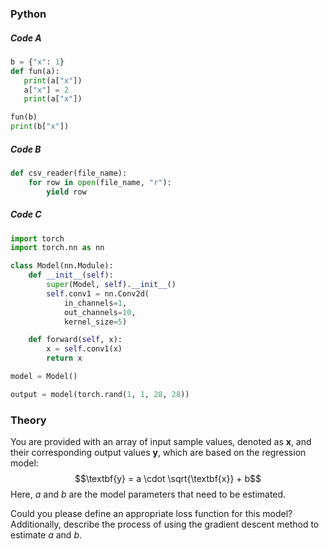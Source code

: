 ### Python
##### Code A
 ```python
b = {"x": 1}
def fun(a):
    print(a["x"])
    a["x"] = 2
    print(a["x"])

fun(b)
print(b["x"])
```
##### Code B
```python
def csv_reader(file_name):
    for row in open(file_name, "r"):
        yield row
```
##### Code C
```python
import torch
import torch.nn as nn

class Model(nn.Module):
    def __init__(self):
        super(Model, self).__init__()
        self.conv1 = nn.Conv2d(
            in_channels=1, 
            out_channels=10, 
            kernel_size=5)

    def forward(self, x):
        x = self.conv1(x)
        return x

model = Model()

output = model(torch.rand(1, 1, 28, 28))

```

### Theory

You are provided with an array of input sample values, denoted as $\textbf{x}$, and their corresponding output values $\textbf{y}$, which are based on the regression model:
$$\textbf{y} = a \cdot \sqrt{\textbf{x}} + b$$
Here, $a$ and $b$ are the model parameters that need to be estimated.

Could you please define an appropriate loss function for this model? Additionally, describe the process of using the gradient descent method to estimate $a$ and $b$.
